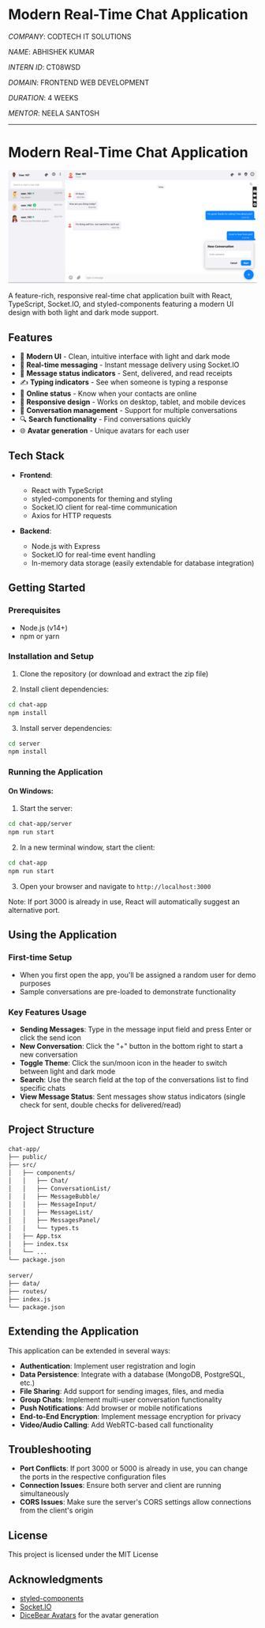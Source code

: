 # Modern Real-Time Chat Application

*COMPANY*: CODTECH IT SOLUTIONS

*NAME*: ABHISHEK KUMAR

*INTERN ID*: CT08WSD

*DOMAIN*: FRONTEND WEB DEVELOPMENT

*DURATION*: 4 WEEKS 

*MENTOR*: NEELA SANTOSH

***********************************************************************************************************************************************

# Modern Real-Time Chat Application
![APP HOMEPAGE](https://github.com/dabhigithub/REAL-TIMECHAT-APPLICATION/blob/8e9c9d882540d70dd87e552f8a6904c9009e971f/screenshort/chat%20pic.png)

A feature-rich, responsive real-time chat application built with React, TypeScript, Socket.IO, and styled-components featuring a modern UI design with both light and dark mode support.

## Features

- 🎨 **Modern UI** - Clean, intuitive interface with light and dark mode
- 💬 **Real-time messaging** - Instant message delivery using Socket.IO
- 🔔 **Message status indicators** - Sent, delivered, and read receipts
- ✍️ **Typing indicators** - See when someone is typing a response
- 👤 **Online status** - Know when your contacts are online
- 📱 **Responsive design** - Works on desktop, tablet, and mobile devices
- 🔄 **Conversation management** - Support for multiple conversations
- 🔍 **Search functionality** - Find conversations quickly
- 🌐 **Avatar generation** - Unique avatars for each user

## Tech Stack

- **Frontend**:
  - React with TypeScript
  - styled-components for theming and styling
  - Socket.IO client for real-time communication
  - Axios for HTTP requests

- **Backend**:
  - Node.js with Express
  - Socket.IO for real-time event handling
  - In-memory data storage (easily extendable for database integration)

## Getting Started

### Prerequisites

- Node.js (v14+)
- npm or yarn

### Installation and Setup

1. Clone the repository (or download and extract the zip file)

2. Install client dependencies:

```bash
cd chat-app
npm install
```

3. Install server dependencies:

```bash
cd server
npm install
```

### Running the Application

#### On Windows:

1. Start the server:
```bash
cd chat-app/server
npm run start
```

2. In a new terminal window, start the client:
```bash
cd chat-app
npm run start
```

3. Open your browser and navigate to `http://localhost:3000`

Note: If port 3000 is already in use, React will automatically suggest an alternative port.

## Using the Application

### First-time Setup

- When you first open the app, you'll be assigned a random user for demo purposes
- Sample conversations are pre-loaded to demonstrate functionality

### Key Features Usage

- **Sending Messages**: Type in the message input field and press Enter or click the send icon
- **New Conversation**: Click the "+" button in the bottom right to start a new conversation
- **Toggle Theme**: Click the sun/moon icon in the header to switch between light and dark mode
- **Search**: Use the search field at the top of the conversations list to find specific chats
- **View Message Status**: Sent messages show status indicators (single check for sent, double checks for delivered/read)

## Project Structure

```
chat-app/
├── public/
├── src/
│   ├── components/
│   │   ├── Chat/
│   │   ├── ConversationList/
│   │   ├── MessageBubble/
│   │   ├── MessageInput/
│   │   ├── MessageList/
│   │   ├── MessagesPanel/
│   │   └── types.ts
│   ├── App.tsx
│   ├── index.tsx
│   └── ...
└── package.json

server/
├── data/
├── routes/
├── index.js
└── package.json
```

## Extending the Application

This application can be extended in several ways:

- **Authentication**: Implement user registration and login
- **Data Persistence**: Integrate with a database (MongoDB, PostgreSQL, etc.)
- **File Sharing**: Add support for sending images, files, and media
- **Group Chats**: Implement multi-user conversation functionality
- **Push Notifications**: Add browser or mobile notifications
- **End-to-End Encryption**: Implement message encryption for privacy
- **Video/Audio Calling**: Add WebRTC-based call functionality

## Troubleshooting

- **Port Conflicts**: If port 3000 or 5000 is already in use, you can change the ports in the respective configuration files
- **Connection Issues**: Ensure both server and client are running simultaneously
- **CORS Issues**: Make sure the server's CORS settings allow connections from the client's origin

## License

This project is licensed under the MIT License

## Acknowledgments

- [styled-components](https://styled-components.com/)
- [Socket.IO](https://socket.io/)
- [DiceBear Avatars](https://avatars.dicebear.com/) for the avatar generation
